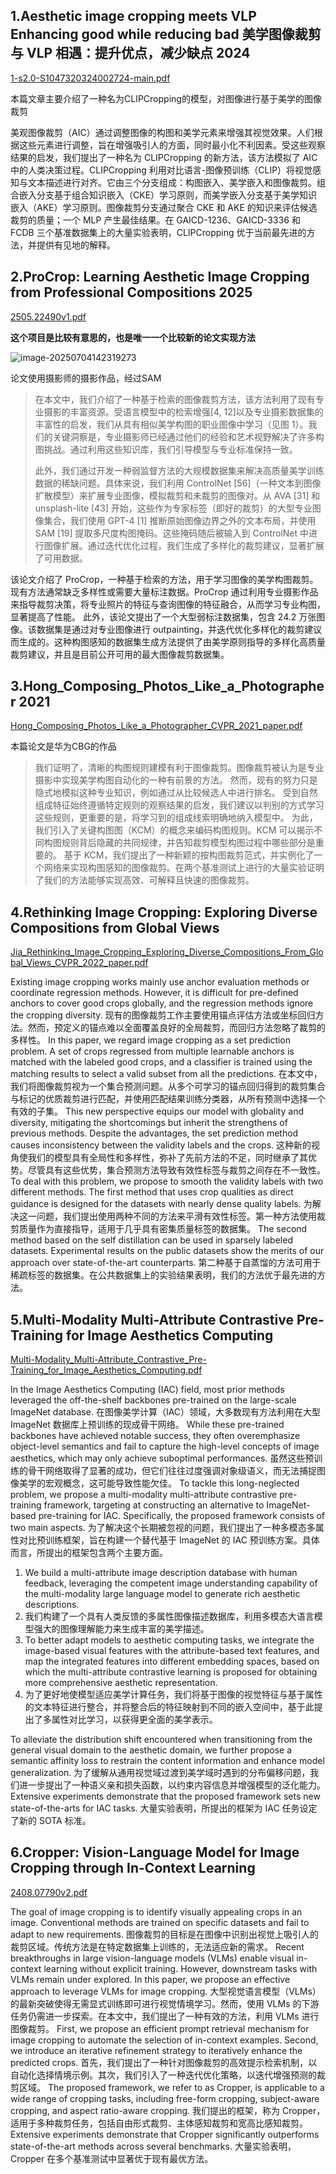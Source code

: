 ## 1.Aesthetic image cropping meets VLP Enhancing good while reducing bad 美学图像裁剪与 VLP 相遇：提升优点，减少缺点 2024

 [1-s2.0-S1047320324002724-main.pdf](1-s2.0-S1047320324002724-main.pdf) 

本篇文章主要介绍了一种名为CLIPCropping的模型，对图像进行基于美学的图像裁剪

美观图像裁剪（AIC）通过调整图像的构图和美学元素来增强其视觉效果。人们根据这些元素进行调整，旨在增强吸引人的方面，同时最小化不利因素。受这些观察结果的启发，我们提出了一种名为 CLIPCropping 的新方法，该方法模拟了 AIC 中的人类决策过程。CLIPCropping 利用对比语言-图像预训练（CLIP）将视觉感知与文本描述进行对齐。它由三个分支组成：构图嵌入、美学嵌入和图像裁剪。组合嵌入分支基于组合知识嵌入（CKE）学习原则，而美学嵌入分支基于美学知识嵌入（AKE）学习原则。图像裁剪分支通过聚合 CKE 和 AKE 的知识来评估候选裁剪的质量；一个 MLP 产生最佳结果。在 GAICD-1236、GAICD-3336 和 FCDB 三个基准数据集上的大量实验表明，CLIPCropping 优于当前最先进的方法，并提供有见地的解释。

## 2.**ProCrop: Learning Aesthetic Image Cropping from Professional Compositions** 2025

 [2505.22490v1.pdf](2505.22490v1.pdf) 

**这个项目是比较有意思的，也是唯一一个比较新的论文实现方法**

<img src="E:\LiveCompose\论文\assets\image-20250704142319273.png" alt="image-20250704142319273"  />

论文使用摄影师的摄影作品，经过SAM

> 在本文中，我们介绍了一种基于检索的图像裁剪方法，该方法利用了现有专业摄影的丰富资源。受语言模型中的检索增强[4, 12]以及专业摄影数据集的丰富性的启发，我们从具有相似美学构图的职业图像中学习（见图 1）。我们的关键洞察是，专业摄影师已经通过他们的经验和艺术视野解决了许多构图挑战。通过利用这些知识库，我们引导模型与专业标准保持一致。
>
> 此外，我们通过开发一种弱监督方法的大规模数据集来解决高质量美学训练数据的稀缺问题。具体来说，我们利用 ControlNet [56]（一种文本到图像扩散模型）来扩展专业图像，模拟裁剪和未裁剪的图像对。从 AVA [31] 和 unsplash-lite [43] 开始，这些作为专家标签（即好的裁剪）的大型专业图像集合，我们使用 GPT-4 [1] 推断原始图像边界之外的文本布局，并使用 SAM [19] 提取多尺度构图掩码。这些掩码随后被输入到 ControlNet 中进行图像扩展。通过迭代优化过程，我们生成了多样化的裁剪建议，显著扩展了可用数据。

该论文介绍了 ProCrop，一种基于检索的方法，用于学习图像的美学构图裁剪。现有方法通常缺乏多样性或需要大量标注数据。ProCrop 通过利用专业摄影作品来指导裁剪决策，将专业照片的特征与查询图像的特征融合，从而学习专业构图，显著提高了性能。
此外，该论文提出了一个大型弱标注数据集，包含 24.2 万张图像。该数据集是通过对专业图像进行 outpainting，并迭代优化多样化的裁剪建议而生成的。这种构图感知的数据集生成方法提供了由美学原则指导的多样化高质量裁剪建议，并且是目前公开可用的最大图像裁剪数据集。

## 3.**Hong_Composing_Photos_Like_a_Photographer** 2021

 [Hong_Composing_Photos_Like_a_Photographer_CVPR_2021_paper.pdf](Hong_Composing_Photos_Like_a_Photographer_CVPR_2021_paper.pdf) 

本篇论文是华为CBG的作品

> 我们证明了，清晰的构图规则建模有利于图像裁剪。图像裁剪被认为是专业摄影中实现美学构图自动化的一种有前景的方法。
> 然而，现有的努力只是隐式地模拟这种专业知识，例如通过从比较候选人中进行排名。
> 受到自然组成特征始终遵循特定规则的观察结果的启发，我们建议以判别的方式学习这些规则，更重要的是，将学习到的组成线索明确地纳入模型中。
> 为此，我们引入了关键构图图（KCM）的概念来编码构图规则。KCM 可以揭示不同构图规则背后隐藏的共同规律，并告知裁剪模型构图过程中哪些部分是重要的。
> 基于 KCM，我们提出了一种新颖的按构图裁剪范式，并实例化了一个网络来实现构图感知的图像裁剪。在两个基准测试上进行的大量实验证明了我们的方法能够实现高效、可解释且快速的图像裁剪。

## 4.**Rethinking Image Cropping: Exploring Diverse Compositions from Global Views**

[Jia_Rethinking_Image_Cropping_Exploring_Diverse_Compositions_From_Global_Views_CVPR_2022_paper.pdf](Jia_Rethinking_Image_Cropping_Exploring_Diverse_Compositions_From_Global_Views_CVPR_2022_paper.pdf) 

Existing image cropping works mainly use anchor evaluation methods or coordinate regression methods. However, it is difficult  for pre-defined anchors to cover good crops globally, and the regression methods ignore the cropping diversity.
现有的图像裁剪工作主要使用锚点评估方法或坐标回归方法。然而，预定义的锚点难以全面覆盖良好的全局裁剪，而回归方法忽略了裁剪的多样性。
In this paper, we regard image cropping as a set prediction problem. A set of crops regressed from multiple learnable anchors is matched with the labeled good crops, and a classifier is trained using the matching results to select a valid subset from all the predictions.
在本文中，我们将图像裁剪视为一个集合预测问题。从多个可学习的锚点回归得到的裁剪集合与标记的优质裁剪进行匹配，并使用匹配结果训练分类器，从所有预测中选择一个有效的子集。
This new perspective equips our model with globality and diversity, mitigating the shortcomings but inherit the strengthens of previous methods. Despite the advantages, the set prediction method causes inconsistency between the validity labels and the crops.
这种新的视角使我们的模型具有全局性和多样性，弥补了先前方法的不足，同时继承了其优势。尽管具有这些优势，集合预测方法导致有效性标签与裁剪之间存在不一致性。
To deal with this problem, we propose to smooth the validity labels with two different methods. The first method that uses crop qualities as direct guidance is designed for the datasets with nearly dense quality labels.
为解决这一问题，我们提出使用两种不同的方法来平滑有效性标签。第一种方法使用裁剪质量作为直接指导，适用于几乎具有密集质量标签的数据集。
The second method based on the self distillation can be used in sparsely labeled datasets. Experimental results on the public datasets show the merits of our approach over state-of-the-art counterparts.
第二种基于自蒸馏的方法可用于稀疏标签的数据集。在公共数据集上的实验结果表明，我们的方法优于最先进的方法。

## 5.Multi-Modality Multi-Attribute Contrastive Pre-Training for Image Aesthetics Computing

 [Multi-Modality_Multi-Attribute_Contrastive_Pre-Training_for_Image_Aesthetics_Computing.pdf](Multi-Modality_Multi-Attribute_Contrastive_Pre-Training_for_Image_Aesthetics_Computing.pdf) 

In the Image Aesthetics Computing (IAC) field, most prior methods leveraged the off-the-shelf backbones pre-trained on the large-scale ImageNet database.
在图像美学计算（IAC）领域，大多数现有方法利用在大型 ImageNet 数据库上预训练的现成骨干网络。
While these pre-trained backbones have achieved notable success, they often overemphasize object-level semantics and fail to capture the high-level concepts of image aesthetics, which may only achieve suboptimal performances.
虽然这些预训练的骨干网络取得了显著的成功，但它们往往过度强调对象级语义，而无法捕捉图像美学的宏观概念，这可能导致性能欠佳。
To tackle this long-neglected problem, we propose a multi-modality multi-attribute contrastive pre-training framework, targeting at constructing an alternative to ImageNet-based pre-training for IAC. Specifically, the proposed framework consists of two main aspects.
为了解决这个长期被忽视的问题，我们提出了一种多模态多属性对比预训练框架，旨在构建一个替代基于 ImageNet 的 IAC 预训练方案。具体而言，所提出的框架包含两个主要方面。

1) We build a multi-attribute image description database with human feedback, leveraging the competent image understanding capability of the multi-modality large language model to generate rich aesthetic descriptions.
2) 我们构建了一个具有人类反馈的多属性图像描述数据库，利用多模态大语言模型强大的图像理解能力来生成丰富的美学描述。
3) To better adapt models to aesthetic computing tasks, we integrate the image-based visual features with the attribute-based text features, and map the integrated features into different embedding spaces, based on which the multi-attribute contrastive learning is proposed for obtaining more comprehensive aesthetic representation.
4) 为了更好地使模型适应美学计算任务，我们将基于图像的视觉特征与基于属性的文本特征进行整合，并将整合后的特征映射到不同的嵌入空间中，基于此提出了多属性对比学习，以获得更全面的美学表示。

To alleviate the distribution shift encountered when transitioning from the general visual domain to the aesthetic domain, we further propose a semantic affinity loss to restrain the content information and enhance model generalization.
为了缓解从通用视觉域过渡到美学域时遇到的分布偏移问题，我们进一步提出了一种语义亲和损失函数，以约束内容信息并增强模型的泛化能力。
Extensive experiments demonstrate that the proposed framework sets new state-of-the-arts for IAC tasks.
大量实验表明，所提出的框架为 IAC 任务设定了新的 SOTA 标准。

## 6.Cropper: Vision-Language Model for Image Cropping through In-Context Learning

 [2408.07790v2.pdf](2408.07790v2.pdf) 

The goal of image cropping is to identify visually appealing crops in an image. Conventional methods are trained on specific datasets and fail to adapt to new requirements.
图像裁剪的目标是在图像中识别出视觉上吸引人的裁剪区域。传统方法是在特定数据集上训练的，无法适应新的需求。
Recent breakthroughs in large vision-language models (VLMs) enable visual in-context learning without explicit training. However, downstream tasks with VLMs remain under explored. In this paper, we propose an effective approach to leverage VLMs for image cropping.
大型视觉语言模型（VLMs）的最新突破使得无需显式训练即可进行视觉情境学习。然而，使用 VLMs 的下游任务仍需进一步探索。在本文中，我们提出了一种有效的方法，利用 VLMs 进行图像裁剪。
First, we propose an efficient prompt retrieval mechanism for image cropping to automate the selection of in-context examples. Second, we introduce an iterative refinement strategy to iteratively enhance the predicted crops.
首先，我们提出了一种针对图像裁剪的高效提示检索机制，以自动化选择情境示例。其次，我们引入了一种迭代优化策略，以迭代增强预测的裁剪区域。
The proposed framework, we refer to as Cropper, is applicable to a wide range of cropping tasks, including free-form cropping, subject-aware cropping, and aspect ratio-aware cropping.
我们提出的框架，称为 Cropper，适用于多种裁剪任务，包括自由形式裁剪、主体感知裁剪和宽高比感知裁剪。
Extensive experiments demonstrate that Cropper significantly outperforms state-of-the-art methods across several benchmarks.
大量实验表明，Cropper 在多个基准测试中显著优于现有最优方法。